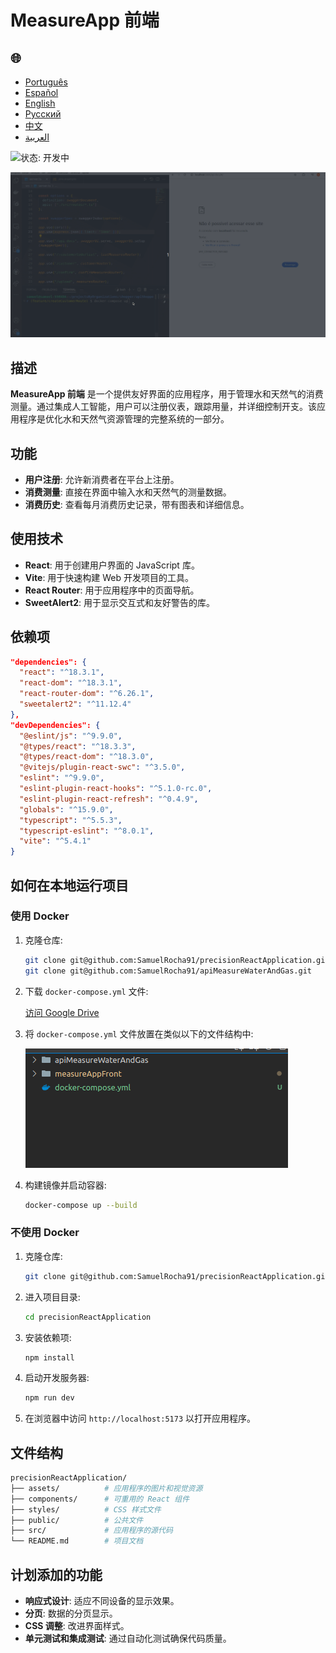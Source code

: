 # MeasureApp 前端

<h2>🌐</h2>
<ul>
  <li><a href="https://github.com/SamuelRocha91/precisionReactApplication/blob/main/README.md" target="_blank">Português</a></li>
  <li><a href="https://github.com/SamuelRocha91/precisionReactApplication/blob/main/README_es.md" target="_blank">Español</a></li>
  <li><a href="https://github.com/SamuelRocha91/precisionReactApplication/blob/main/README_en.md" target="_blank">English</a></li>
  <li><a href="https://github.com/SamuelRocha91/precisionReactApplication/blob/main/README_ru.md" target="_blank">Русский</a></li>
  <li><a href="https://github.com/SamuelRocha91/precisionReactApplication/blob/main/README_ch.md" target="_blank">中文</a></li>
  <li><a href="https://github.com/SamuelRocha91/precisionReactApplication/blob/main/README_ar.md" target="_blank">العربية</a></li>
</ul>

![状态: 开发中](https://img.shields.io/badge/status-%E5%BC%80%E5%8F%91%E4%B8%AD-yellow)

![应用操作演示](./gifs/apiMeasure.gif)

## 描述

**MeasureApp 前端** 是一个提供友好界面的应用程序，用于管理水和天然气的消费测量。通过集成人工智能，用户可以注册仪表，跟踪用量，并详细控制开支。该应用程序是优化水和天然气资源管理的完整系统的一部分。

## 功能

- **用户注册**: 允许新消费者在平台上注册。
- **消费测量**: 直接在界面中输入水和天然气的测量数据。
- **消费历史**: 查看每月消费历史记录，带有图表和详细信息。

## 使用技术

- **React**: 用于创建用户界面的 JavaScript 库。
- **Vite**: 用于快速构建 Web 开发项目的工具。
- **React Router**: 用于应用程序中的页面导航。
- **SweetAlert2**: 用于显示交互式和友好警告的库。

## 依赖项

```json
"dependencies": {
  "react": "^18.3.1",
  "react-dom": "^18.3.1",
  "react-router-dom": "^6.26.1",
  "sweetalert2": "^11.12.4"
},
"devDependencies": {
  "@eslint/js": "^9.9.0",
  "@types/react": "^18.3.3",
  "@types/react-dom": "^18.3.0",
  "@vitejs/plugin-react-swc": "^3.5.0",
  "eslint": "^9.9.0",
  "eslint-plugin-react-hooks": "^5.1.0-rc.0",
  "eslint-plugin-react-refresh": "^0.4.9",
  "globals": "^15.9.0",
  "typescript": "^5.5.3",
  "typescript-eslint": "^8.0.1",
  "vite": "^5.4.1"
}
```

## 如何在本地运行项目

### 使用 Docker

1. 克隆仓库:

   ```bash
   git clone git@github.com:SamuelRocha91/precisionReactApplication.git
   git clone git@github.com:SamuelRocha91/apiMeasureWaterAndGas.git
   ```

2. 下载 `docker-compose.yml` 文件:

   [访问 Google Drive](https://drive.google.com/file/d/1kzs-DJGCvYImBQAqr1GI-zwoNha_b8tA/view?usp=sharing)

3. 将 `docker-compose.yml` 文件放置在类似以下的文件结构中:

   ![文件结构](./public/pastasDocker.png)

4. 构建镜像并启动容器:

   ```bash
   docker-compose up --build
   ```

### 不使用 Docker

1. 克隆仓库:

   ```bash
   git clone git@github.com:SamuelRocha91/precisionReactApplication.git
   ```

2. 进入项目目录:

   ```bash
   cd precisionReactApplication
   ```

3. 安装依赖项:

   ```bash
   npm install
   ```

4. 启动开发服务器:

   ```bash
   npm run dev
   ```

5. 在浏览器中访问 `http://localhost:5173` 以打开应用程序。

## 文件结构

```bash
precisionReactApplication/
├── assets/          # 应用程序的图片和视觉资源
├── components/      # 可重用的 React 组件
├── styles/          # CSS 样式文件
├── public/          # 公共文件
├── src/             # 应用程序的源代码
└── README.md        # 项目文档
```

## 计划添加的功能

- **响应式设计**: 适应不同设备的显示效果。
- **分页**: 数据的分页显示。
- **CSS 调整**: 改进界面样式。
- **单元测试和集成测试**: 通过自动化测试确保代码质量。
